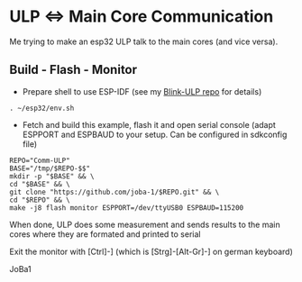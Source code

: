 # ULP <=> Main Core Communication

Me trying to make an esp32 ULP talk to the main cores (and vice versa).

## Build - Flash - Monitor
* Prepare shell to use ESP-IDF (see my [Blink-ULP repo](https://github.com/joba-1/Blink-ULP/blob/master/README.md) for details)
```
. ~/esp32/env.sh
```

* Fetch and build this example, flash it and open serial console (adapt ESPPORT and ESPBAUD to your setup. Can be configured in sdkconfig file)
```
REPO="Comm-ULP"
BASE="/tmp/$REPO-$$"
mkdir -p "$BASE" && \
cd "$BASE" && \
git clone "https://github.com/joba-1/$REPO.git" && \
cd "$REPO" && \
make -j8 flash monitor ESPPORT=/dev/ttyUSB0 ESPBAUD=115200

```

When done, ULP does some measurement and sends results to the main cores where they are formated and printed to serial

Exit the monitor with [Ctrl]-] (which is [Strg]-[Alt-Gr]-] on german keyboard)

JoBa1
